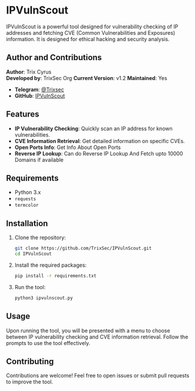 # IPVulnScout

IPVulnScout is a powerful tool designed for vulnerability checking of IP addresses and fetching CVE (Common Vulnerabilities and Exposures) information. It is designed for ethical hacking and security analysis.

## Author and Contributions
**Author**: Trix Cyrus  
**Developed by**: TrixSec Org 
**Current Version**: v1.2
**Maintained**: Yes 
- **Telegram**: [@Trixsec](https://t.me/Trixsec)  
- **GitHub**: [IPVulnScout](https://github.com/TrixSec/IPVulnScout)

## Features

- **IP Vulnerability Checking**: Quickly scan an IP address for known vulnerabilities.
- **CVE Information Retrieval**: Get detailed information on specific CVEs.
- **Open Ports Info**: Get Info About Open Ports
- **Reverse IP Lookup**: Can do Reverse IP Lookup And Fetch upto 10000 Domains if available
## Requirements

- Python 3.x
- `requests`
- `termcolor`

## Installation

1. Clone the repository:

   ```bash
   git clone https://github.com/TrixSec/IPVulnScout.git
   cd IPVulnScout
   ```

2. Install the required packages:

   ```bash
   pip install -r requirements.txt
   ```

3. Run the tool:

   ```bash
   python3 ipvulnscout.py
   ```

## Usage

Upon running the tool, you will be presented with a menu to choose between IP vulnerability checking and CVE information retrieval. Follow the prompts to use the tool effectively.

## Contributing

Contributions are welcome! Feel free to open issues or submit pull requests to improve the tool.
